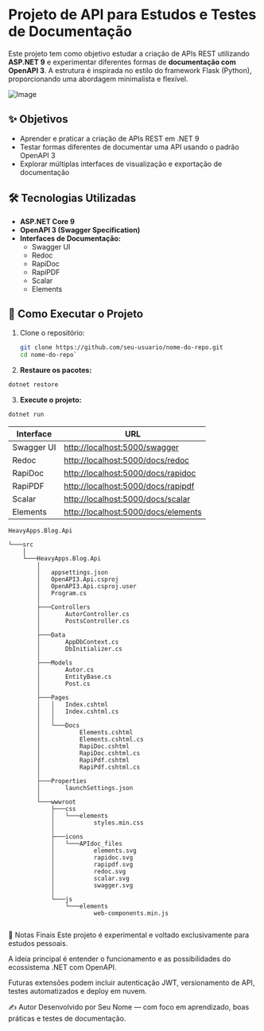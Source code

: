 ﻿
# Projeto de API para Estudos e Testes de Documentação

Este projeto tem como objetivo estudar a criação de APIs REST utilizando **ASP.NET 9** e experimentar diferentes formas de **documentação com OpenAPI 3**. A estrutura é inspirada no estilo do framework Flask (Python), proporcionando uma abordagem minimalista e flexível.

![Image](https://github.com/user-attachments/assets/614564c0-03fb-49e3-bc92-7d8253010f2d)

## ✨ Objetivos

- Aprender e praticar a criação de APIs REST em .NET 9
- Testar formas diferentes de documentar uma API usando o padrão OpenAPI 3
- Explorar múltiplas interfaces de visualização e exportação de documentação

## 🛠 Tecnologias Utilizadas

- **ASP.NET Core 9**
- **OpenAPI 3 (Swagger Specification)**
- **Interfaces de Documentação:**
  - Swagger UI
  - Redoc
  - RapiDoc
  - RapiPDF
  - Scalar
  - Elements

## 🚀 Como Executar o Projeto

1. Clone o repositório:
   ```bash
   git clone https://github.com/seu-usuario/nome-do-repo.git
   cd nome-do-repo`

2.  **Restaure os pacotes:**
 ```csharp
 dotnet restore
 ```
    
3.  **Execute o projeto:**
```csharp 
dotnet run 
```

   | Interface  | URL                                                                        |
| ---------- | -------------------------------------------------------------------------- |
| Swagger UI | [http://localhost:5000/swagger](http://localhost:5000/swagger)             |
| Redoc      | [http://localhost:5000/docs/redoc](http://localhost:5000/docs/redoc)       |
| RapiDoc    | [http://localhost:5000/docs/rapidoc](http://localhost:5000/docs/rapidoc)   |
| RapiPDF    | [http://localhost:5000/docs/rapipdf](http://localhost:5000/docs/rapipdf)   |
| Scalar     | [http://localhost:5000/docs/scalar](http://localhost:5000/docs/scalar)     |
| Elements   | [http://localhost:5000/docs/elements](http://localhost:5000/docs/elements) |

```
HeavyApps.Blog.Api

└───src
    │
    └───HeavyApps.Blog.Api
        │
        │   appsettings.json
        │   OpenAPI3.Api.csproj
        │   OpenAPI3.Api.csproj.user
        │   Program.cs
        │
        ├───Controllers
        │       AutorController.cs
        │       PostsController.cs
        │
        ├───Data
        │       AppDbContext.cs
        │       DbInitializer.cs
        │
        ├───Models
        │       Autor.cs
        │       EntityBase.cs
        │       Post.cs
        │
        ├───Pages
        │   │   Index.cshtml
        │   │   Index.cshtml.cs
        │   │
        │   └───Docs
        │           Elements.cshtml
        │           Elements.cshtml.cs
        │           RapiDoc.cshtml
        │           RapiDoc.cshtml.cs
        │           RapiPdf.cshtml
        │           RapiPdf.cshtml.cs
        │
        ├───Properties
        │       launchSettings.json
        │
        └───wwwroot
            ├───css
            │   └───elements
            │           styles.min.css
            │
            ├───icons
            │   └───APIdoc_files
            │           elements.svg
            │           rapidoc.svg
            │           rapipdf.svg
            │           redoc.svg
            │           scalar.svg
            │           swagger.svg
            │
            └───js
                └───elements
                        web-components.min.js


```

📌 Notas Finais
Este projeto é experimental e voltado exclusivamente para estudos pessoais.

A ideia principal é entender o funcionamento e as possibilidades do ecossistema .NET com OpenAPI.

Futuras extensões podem incluir autenticação JWT, versionamento de API, testes automatizados e deploy em nuvem.

✍️ Autor
Desenvolvido por Seu Nome — com foco em aprendizado, boas práticas e testes de documentação.